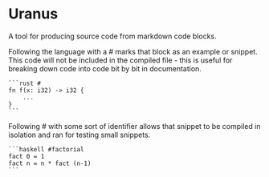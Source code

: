 # Uranus
A tool for producing source code from markdown code blocks.

Following the language with a # marks that block as an example or snippet. This code will not be included in the compiled file - this is useful for breaking down code into code bit by bit in documentation.
~~~
```rust #
fn f(x: i32) -> i32 {
    ...
}
```
~~~
Following # with some sort of identifier allows that snippet to be compiled in isolation and ran for testing small snippets.
~~~
```haskell #factorial
fact 0 = 1
fact n = n * fact (n-1)
```
~~~

